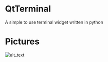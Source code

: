 # QtTerminal
A simple to use terminal widget written in python

# Pictures

![alt_text](https://raw.githubusercontent.com/Fuchsiaff/as/master/2018-11-21-150309_600x300_scrot.png)
